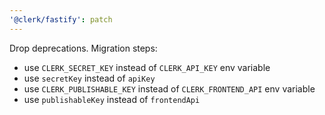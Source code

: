 ```yaml
---
'@clerk/fastify': patch
---
```


Drop deprecations. Migration steps:
- use `CLERK_SECRET_KEY` instead of `CLERK_API_KEY` env variable
- use `secretKey` instead of `apiKey`
- use `CLERK_PUBLISHABLE_KEY` instead of `CLERK_FRONTEND_API` env variable
- use `publishableKey` instead of `frontendApi`